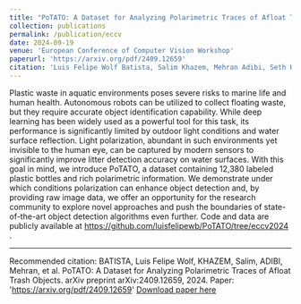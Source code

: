 ```yaml
---
title: "PoTATO: A Dataset for Analyzing Polarimetric Traces of Afloat Trash Objects"
collection: publications
permalink: /publication/eccv
date: 2024-09-19
venue: 'European Conference of Computer Vision Workshop'
paperurl: 'https://arxiv.org/pdf/2409.12659'
citation: 'Luis Felipe Wolf Batista, Salim Khazem, Mehran Adibi, Seth Hutchinson, Cedric Pradalier. PoTATO: A Dataset for Analyzing Polarimetric Traces of Afloat Trash Objects. arXiv preprint arXiv:2308.11291, 2023.'
---
```


Plastic waste in aquatic environments poses severe risks to marine life and human health. Autonomous robots can be utilized to collect floating waste, but they require accurate object identification capability. While deep learning has been widely used as a powerful tool for this task, its performance is significantly limited by outdoor light conditions and water surface reflection. Light polarization, abundant in such environments yet invisible to the human eye, can be captured by modern sensors to significantly improve litter detection accuracy on water surfaces. With this goal in mind, we introduce PoTATO, a dataset containing 12,380 labeled plastic bottles and rich polarimetric information. We demonstrate under which conditions polarization can enhance object detection and, by providing raw image data, we offer an opportunity for the research community to explore novel approaches and push the boundaries of state-of-the-art object detection algorithms even further. Code and data are publicly available at https://github.com/luisfelipewb/PoTATO/tree/eccv2024 .

---
Recommended citation: BATISTA, Luis Felipe Wolf, KHAZEM, Salim, ADIBI, Mehran, et al. PoTATO: A Dataset for Analyzing Polarimetric Traces of Afloat Trash Objects. arXiv preprint arXiv:2409.12659, 2024.
Paper: 'https://arxiv.org/pdf/2409.12659'
[Download paper here](https://arxiv.org/pdf/2409.12659)
